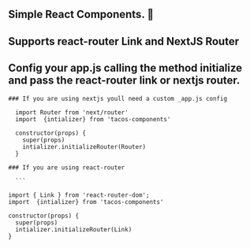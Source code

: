 ## Simple React Components. :bento:

## Supports react-router Link and NextJS Router
  ## Config your app.js calling the method initialize and pass the react-router link or nextjs router.
    ### If you are using nextjs youll need a custom _app.js config 
  ```
    import Router from 'next/router'
    import  {intializer} from 'tacos-components'
 
    constructor(props) {
      super(props)
      intializer.initializeRouter(Router)
    }
  ```
    ### If you are using react-router

      ```
    
    import { Link } from 'react-router-dom';
    import  {intializer} from 'tacos-components'
 
    constructor(props) {
      super(props)
      intializer.initializeRouter(Link)
    }
  ```
